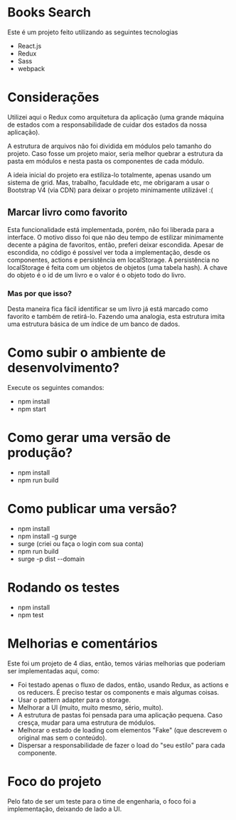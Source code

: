 # Books Search

Este é um projeto feito utilizando as seguintes tecnologias

* React.js
* Redux
* Sass
* webpack

# Considerações
Utilizei aqui o Redux como arquitetura da aplicação (uma grande máquina de estados com a responsabilidade de cuidar dos
estados da nossa aplicação).

A estrutura de arquivos não foi dividida em módulos pelo tamanho do projeto. Caso fosse um projeto maior, seria melhor
quebrar a estrutura da pasta em módulos e nesta pasta os componentes de cada módulo.

A ideia inicial do projeto era estiliza-lo totalmente, apenas usando um sistema de grid. Mas, trabalho, faculdade etc, me
obrigaram a usar o Bootstrap V4 (via CDN) para deixar o projeto minimamente utilizável :(

## Marcar livro como favorito
Esta funcionalidade está implementada, porém, não foi liberada para a interface. O motivo disso foi que não deu
tempo de estilizar minimamente decente a página de favoritos, então, preferi deixar escondida.
Apesar de escondida, no código é possível ver toda a implementação, desde os componentes, actions e persistência em localStorage.
A persistência no localStorage é feita com um objetos de objetos (uma tabela hash).
 A chave do objeto é o id de um livro e o valor é o objeto todo do livro.

### Mas por que isso?
Desta maneira fica fácil identificar se um livro já está marcado como favorito e também de retirá-lo. Fazendo uma analogia,
esta estrutura imita uma estrutura básica de um índice de um banco de dados.

# Como subir o ambiente de desenvolvimento?

Execute os seguintes comandos:

* npm install
* npm start

# Como gerar uma versão de produção?
* npm install
* npm run build

# Como publicar uma versão?
* npm install
* npm install -g surge
* surge (criei ou faça o login com sua conta)
* npm run build
* surge -p dist --domain <SEU DOMINIO DO SURGE>

# Rodando os testes
* npm install
* npm test

# Melhorias e comentários

Este foi um projeto de 4 dias, então, temos várias melhorias que poderiam ser implementadas aqui, como:

* Foi testado apenas o fluxo de dados, então, usando Redux, as actions e os reducers. É preciso testar os components e
mais algumas coisas.
* Usar o pattern adapter para o storage.
* Melhorar a UI (muito, muito mesmo, sério, muito).
* A estrutura de pastas foi pensada para uma aplicação pequena. Caso cresça, mudar para uma estrutura de módulos.
* Melhorar o estado de loading com elementos "Fake" (que descrevem o original mas sem o conteúdo).
* Dispersar a responsabilidade de fazer o load do "seu estilo" para cada componente.

# Foco do projeto
Pelo fato de ser um teste para o time de engenharia, o foco foi a implementação, deixando de lado a UI.
